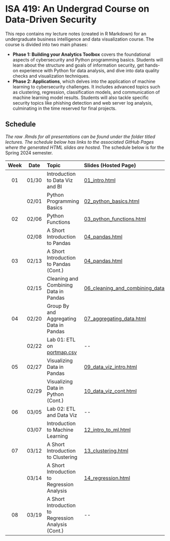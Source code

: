# ISA 419: An Undergrad Course on Data-Driven Security
This repo contains my lecture notes (created in R Markdown) for an undergraduate business intelligence and data visualization course. The course is divided into two main phases:  
  - **Phase 1: Building your Analytics Toolbox** covers the foundational aspects of cybersecurity and Python programming basics. Students will learn about the structure and goals of information security, get hands-on experience with Python for data analysis, and dive into data quality checks and visualization techniques.  
  - **Phase 2: Applications**, which delves into the application of machine learning to cybersecurity challenges. It includes advanced topics such as clustering, regression, classification models, and communication of machine learning model results. Students will also tackle specific security topics like phishing detection and web server log analysis, culminating in the time reserved for final projects.  


## Schedule

*The raw .Rmds for all presentations can be found under the folder titled lectures. The schedule below has links to the associated GitHub Pages where the generated HTML slides are hosted.* The schedule below is for the Spring 2024 semester. 

| Week          | Date        | Topic                                  | Slides (Hosted Page) | Slides (PDF) | Slides (PPTX)
| :---:        |    :----:   |          :---                           | :---                 | :---         | :--  |
| 01           |    01/30     | Introduction to Data Viz and BI        | [01_intro.html](https://fmegahed.github.io/isa419/spring2024/class01/01_intro.html) | [01_intro.pdf](https://github.com/fmegahed/isa419/raw/main/pdfs/01_intro.pdf) | [01_intro.pptx](https://github.com/fmegahed/isa419/raw/main/ppts/01_intro.pptx) |
|           |    02/01     | Python Programming Basics        | [02_python_basics.html](https://fmegahed.github.io/isa419/spring2024/class02/02_python_basics.html) | [02_python_basics.pdf](https://github.com/fmegahed/isa419/raw/main/pdfs/02_python_basics.pdf) | [02_python_basics.pptx](https://github.com/fmegahed/isa419/raw/main/ppts/02_python_basics.pptx) |
| 02           |    02/06    | Python Functions        | [03_python_functions.html](https://fmegahed.github.io/isa419/spring2024/class03/03_python_functions.html) | [03_python_functions.pdf](https://github.com/fmegahed/isa419/raw/main/pdfs/03_python_functions.pdf) | [03_python_functions.pptx](https://github.com/fmegahed/isa419/raw/main/ppts/03_python_functions.pptx) |
|            |    02/08    | A Short Introduction to Pandas        | [04_pandas.html](https://fmegahed.github.io/isa419/spring2024/class04/04_pandas.html) | [04_pandas.pdf](https://github.com/fmegahed/isa419/raw/main/pdfs/04_pandas.pdf) | [04_pandas.pptx](https://github.com/fmegahed/isa419/raw/main/ppts/04_pandas.pptx) |
|      03      |    02/13    | A Short Introduction to Pandas (Cont.)        | [04_pandas.html](https://fmegahed.github.io/isa419/spring2024/class04/04_pandas.html) | [04_pandas.pdf](https://github.com/fmegahed/isa419/raw/main/pdfs/04_pandas.pdf) | [04_pandas.pptx](https://github.com/fmegahed/isa419/raw/main/ppts/04_pandas.pptx) |
|            |    02/15    | Cleaning and Combining Data in Pandas        | [06_cleaning_and_combining_data.html](https://fmegahed.github.io/isa419/spring2024/class06/06_cleaning_and_combining_data.html) | [06_cleaning_and_combining_data.pdf](https://github.com/fmegahed/isa419/raw/main/pdfs/06_cleaning_and_combining_data.pdf) | [06_cleaning_and_combining_data.pptx](https://github.com/fmegahed/isa419/raw/main/ppts/06_cleaning_and_combining_data.pptx) |
|      04      |    02/20    | Group By and Aggregating Data in Pandas        | [07_aggregating_data.html](https://fmegahed.github.io/isa419/spring2024/class07/07_aggregating_data.html) | [07_aggregating_data.pdf](https://github.com/fmegahed/isa419/raw/main/pdfs/07_aggregating_data.pdf) | [07_aggregating_data.pptx](https://github.com/fmegahed/isa419/raw/main/ppts/07_aggregating_data.pptx) |
|            |    02/22    | Lab 01: ETL on [portmap.csv](https://github.com/fmegahed/isa419/blob/main/data/portmap.csv)  | -- | -- | -- |
|      05      |    02/27    | Visualizing Data in Pandas        | [09_data_viz_intro.html](https://fmegahed.github.io/isa419/spring2024/class09/09_data_viz_intro.html) | [09_data_viz_intro.pdf](https://github.com/fmegahed/isa419/raw/main/pdfs/09_data_viz_intro.pdf) | [09_data_viz_intro.pptx](https://github.com/fmegahed/isa419/raw/main/ppts/09_data_viz_intro.pptx) |
|            |    02/29    | Visualizing Data in Python (Cont.)        | [10_data_viz_cont.html](https://fmegahed.github.io/isa419/spring2024/class10/10_data_viz_cont.html) | [10_data_viz_cont.pdf](https://github.com/fmegahed/isa419/raw/main/pdfs/10_data_viz_cont.pdf) | [10_data_viz_cont.pptx](https://github.com/fmegahed/isa419/raw/main/ppts/10_data_viz_cont.pptx) |
|      06      |    03/05    | Lab 02: ETL and Data Viz        | -- | -- | -- |
|            |    03/07    | Introduction to Machine Learning        | [12_intro_to_ml.html](https://fmegahed.github.io/isa419/spring2024/class12/12_intro_to_ml.html) | [12_intro_to_ml.pdf](https://github.com/fmegahed/isa419/raw/main/pdfs/12_intro_to_ml.pdf) | [12_intro_to_ml.pptx](https://github.com/fmegahed/isa419/raw/main/ppts/12_intro_to_ml.pptx) |
|     07       |    03/12    | A Short Introduction to Clustering       | [13_clustering.html](https://fmegahed.github.io/isa419/spring2024/class13/13_clustering.html) | [13_clustering.pdf](https://github.com/fmegahed/isa419/raw/main/pdfs/13_clustering.pdf) | [13_clustering.pptx](https://github.com/fmegahed/isa419/raw/main/ppts/13_clustering.pptx) |
|            |    03/14    | A Short Introduction to Regression Analysis       | [14_regression.html](https://fmegahed.github.io/isa419/spring2024/class14/14_regression.html) | [14_regression.pdf](https://github.com/fmegahed/isa419/raw/main/pdfs/14_regression.pdf) | [14_regression.pptx](https://github.com/fmegahed/isa419/raw/main/ppts/14_regression.pptx) |
|    08        |    03/19    | A Short Introduction to Regression Analysis (Cont.)      | -- | -- | -- |
